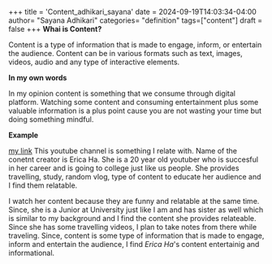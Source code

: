 +++
title = 'Content_adhikari_sayana'
date = 2024-09-19T14:03:34-04:00
author= "Sayana Adhikari"
categories= "definition"
tags=["content"] 
draft = false
+++
**Whai is Content?**

Content is a type of information that is made to engage, inform, or entertain the audience. Content can be in various formats such as text, images, videos, audio and any type of interactive elements.

**In my own words**

In my opinion content is something that we consume through digital platform. Watching some content and consuming entertainment plus some valuable information is a plus point cause you are not wasting your time but doing something mindful.

**Example**

[my link](https://www.youtube.com/@ericahaha) This youtube channel is something I relate with. Name of the conetnt creator is Erica Ha. She is a 20 year old youtuber who is succesful in her career and is going to college just like us people. She provides travelling, study, random vlog, type of content to educate her audience and I find them relatable. 

I watch her content because they are funny and relatable at the same time. Since, she is a Junior at University just like I am and has sister as well which is similar to my background and I find the content she provides relateable. Since she has some travelling videos, I plan to take notes from there while traveling. Since, content is some type of information that is made to engage, inform and entertain the audience, I find *Erica Ha*'s content entertainig and informational.
